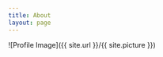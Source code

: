 ```yaml
---
title: About
layout: page
---
```

![Profile Image]({{ site.url }}/{{ site.picture }})

<p></p>

<!--
<h2>Skills</h2>

<ul class="skill-list">
	<li>Lorem ipsum</li>
	<li>Lorem ipsum</li>
</ul>

<h2>Projects</h2>

<ul>
	<li><a href="https://github.com/">Lorem Lorem</a></li>
	<li><a href="https://github.com/">Ipsum Dolor</a></li>
	<li><a href="https://github.com/">Dolor Lorem</a></li>
</ul>
-->